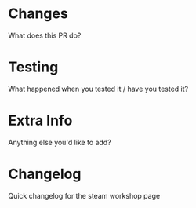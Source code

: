 # Changes
What does this PR do?

# Testing
What happened when you tested it / have you tested it?

# Extra Info
Anything else you'd like to add?

# Changelog
Quick changelog for the steam workshop page
